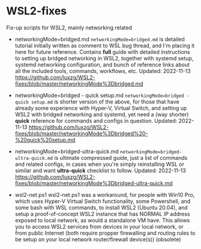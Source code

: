 # WSL2-fixes
Fix-up scripts for WSL2, mainly networking related

* networkingMode=bridged.md
`networkingMode=bridged.md` is detailed tutorial initially written as comment to WSL bug thread, and I'm placing it here for future reference.
Contains **full** guide with detailed instructions to setting up bridged networking in WSL2, together with systemd setup, systemd networking configuration, and bunch of reference links about all the included tools, commands, workflows, etc.
Updated: 2022-11-13
https://github.com/luxzg/WSL2-fixes/blob/master/networkingMode%3Dbridged.md

* networkingMode=bridged - quick setup.md
`networkingMode=bridged - quick setup.md` is shorter version of the above, for those that have already some experience with Hyper-V, Virtual Switch, and setting up WSL2 with bridged networking and systemd, yet need a (way shorter) **quick** reference for commands and configs in question.
Updated: 2022-11-13
https://github.com/luxzg/WSL2-fixes/blob/master/networkingMode%3Dbridged%20-%20quick%20setup.md

* networkingMode=bridged-ultra-quick.md
`networkingMode=bridged-ultra-quick.md` is ultimate compressed guide, just a list of commands and related configs, in cases when you're simply reinstalling WSL or similar and want **ultra-quick** checklist to follow.
Updated: 2022-11-13
https://github.com/luxzg/WSL2-fixes/blob/master/networkingMode%3Dbridged-ultra-quick.md

* wsl2-net.ps1
wsl2-net.ps1 was a workaround, for people with Win10 Pro, which uses Hyper-V Virtual Switch functionality, some Powershell, and some bash with WSL commands, to install WSL2 (Ubuntu 20.04), and setup a proof-of-concept WSL2 instance that has NORMAL IP address exposed to local network, as would a standalone VM have. This allows you to access WSL2 services from devices in your local network, or from public Internet (both require propper firewalling and routing rules to be setup on your local network router/firewall device(s))
(obsolete)

